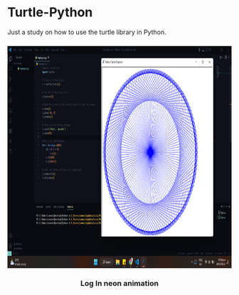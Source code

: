 # Turtle-Python
Just a study on how to use the turtle library in Python.

<h3 align=center>
    <img src="https://github.com/nickichann01/Turtle-Python/blob/main/image.png" width="980" height="500">
    <br>
  <b><br>Log In neon animation<b></br>
</h3>
